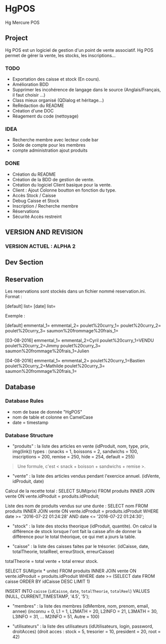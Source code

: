 # HgPOS
Hg Mercure POS

## Project
Hg POS est un logiciel de gestion d'un point de vente associatif.
Hg POS permet de gérer la vente, les stocks, les inscriptions...

###  TODO
- Exportation des caisse et stock (En cours).
- Amélioration BDD
- Supprimer les incohérence de langage dans le source (Anglais/Français, il faut choisir ...)
- Class mieux organisé (QDialog et héritage...)
- ReRédaction du README
- Création d'une DOC
- Réagement du code (nettoyage)

### IDEA
- Recherche membre avec lecteur code bar
- Solde de compte pour les membres
- compte administration ajout produits

### DONE
- Création du README
- Création de la BDD de gestion de vente.
- Création du logiciel Client basique pour la vente.
- Client : Ajout Colonne boutton en fonction du type.
- Accès Stock / Caisse
- Debug Caisse et Stock
- Inscription / Recherche membre
- Réservations
- Sécurité Accès restreint



## VERSION AND REVISION
### VERSION ACTUEL : ALPHA 2



## Dev Section

## Reservation
Les reservations sont stockés dans un fichier nommé reservation.ini.
Format :

[default]
list=
[date]
list=

Exemple :

[default]
emmental_1=
emmental_2=
poulet%20curry_1=
poulet%20curry_2=
poulet%20curry_3=
saumon%20frommage%20frais_1=

[03-08-2016]
emmental_1=
emmental_2=Cyril
poulet%20curry_1=VENDU
poulet%20curry_2=Jimmy
poulet%20curry_3=
saumon%20frommage%20frais_1=Julien

[04-08-2016]
emmental_1=
emmental_2=
poulet%20curry_1=Bastien
poulet%20curry_2=Mathilde
poulet%20curry_3=
saumon%20frommage%20frais_1=


## Database

### Database Rules
- nom de base de donnée "HgPOS"
- nom de table et colonne en CamelCase
- date = timestamp

### Database Structure
- "produits" : la liste des articles en vente (idProduit, nom, type, prix, img(link))
types : (snacks = 1, boissons = 2, sandwichs = 100, inscriptions = 200, remise = 250, hide = 254, default = 255)

> Une formule, c'est < snack + boisson + sandwichs + remise >.

- "vente" : la liste des articles vendus pendant l'exercice annuel. (idVente, idProduit, date)

Calcul de la recette total :
SELECT SUM(prix) FROM produits INNER JOIN vente ON vente.idProduit = produits.idProduit;

Liste des nom de produits vendus sur une durée :
SELECT nom FROM produits INNER JOIN vente ON vente.idProduit = produits.idProduit
WHERE 	date >= '2016-07-22 01:24:28'
AND 	date <= '2016-07-22 01:24:30';

- "stock" : la liste des stocks theorique (idProduit, quantite).
On calcul la différence de stock lorsque l'ont fait la caisse afin de donner la différence pour le total théorique, ce qui met a jours la table.

- "caisse" : la liste des caisses faites par le trésorier. (idCaisse, date, totalTheorie, totalReel, erreurStock, erreurCaisse)

totalTheorie = total vente + total erreur stock.

SELECT SUM(prix * unite) FROM produits INNER JOIN vente ON vente.idProduit = produits.idProduit
WHERE  date >= (SELECT date FROM caisse ORDER BY idCaisse DESC LIMIT 1)

INSERT INTO `caisse` (`idCaisse`, `date`, `totalTheorie`, `totalReel`) VALUES (NULL, CURRENT_TIMESTAMP, '4.5', '5');

- "membres" : la liste des membres (idMembre, nom, prenom, email, annee) (inconnu = 0, L1 = 1, L2MATH = 20, L2INFO = 21, L3MATH = 30, L3INFO = 31, ... M2INFO = 51, Autre = 100)

- "utilisateurs" : la liste des utilisateurs (idUtilisateurs, login, password, droitAcces) (droit acces : stock = 5, tresorier = 10, president = 20, root = 42)
